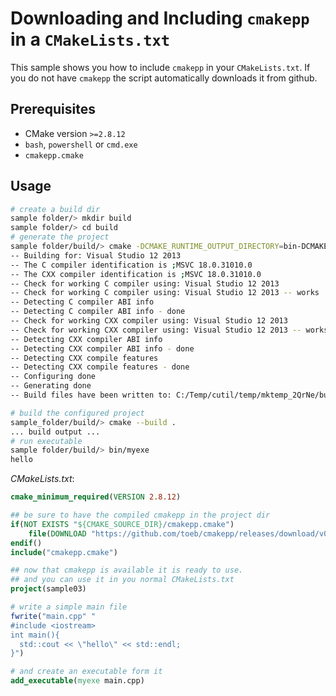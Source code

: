 # Downloading and Including `cmakepp` in a `CMakeLists.txt`

This sample shows you how to include `cmakepp` in your `CMakeLists.txt`. If you do not have `cmakepp` the script automatically downloads it from github.


## Prerequisites

* CMake version `>=2.8.12`
* `bash`, `powershell` or `cmd.exe` 
* `cmakepp.cmake` 
 
## Usage

```bash
# create a build dir
sample folder/> mkdir build 
sample folder/> cd build 
# generate the project
sample folder/build/> cmake -DCMAKE_RUNTIME_OUTPUT_DIRECTORY=bin-DCMAKE_RUNTIME_OUTPUT_DIRECTORY_DEBUG=bin .. 
-- Building for: Visual Studio 12 2013
-- The C compiler identification is ;MSVC 18.0.31010.0
-- The CXX compiler identification is ;MSVC 18.0.31010.0
-- Check for working C compiler using: Visual Studio 12 2013
-- Check for working C compiler using: Visual Studio 12 2013 -- works
-- Detecting C compiler ABI info
-- Detecting C compiler ABI info - done
-- Check for working CXX compiler using: Visual Studio 12 2013
-- Check for working CXX compiler using: Visual Studio 12 2013 -- works
-- Detecting CXX compiler ABI info
-- Detecting CXX compiler ABI info - done
-- Detecting CXX compile features
-- Detecting CXX compile features - done
-- Configuring done
-- Generating done
-- Build files have been written to: C:/Temp/cutil/temp/mktemp_2QrNe/build

# build the configured project
sample_folder/build/> cmake --build . 
... build output ...
# run executable
sample folder/build/> bin/myexe 
hello

```

*CMakeLists.txt*: 
```cmake
cmake_minimum_required(VERSION 2.8.12)

## be sure to have the compiled cmakepp in the project dir
if(NOT EXISTS "${CMAKE_SOURCE_DIR}/cmakepp.cmake")
    file(DOWNLOAD "https://github.com/toeb/cmakepp/releases/download/v0.0.3/cmakepp.cmake" "${CMAKE_SOURCE_DIR}/cmakepp.cmake")
endif()
include("cmakepp.cmake")

## now that cmakepp is available it is ready to use.
## and you can use it in you normal CMakeLists.txt
project(sample03)

# write a simple main file
fwrite("main.cpp" "
#include <iostream>
int main(){
  std::cout << \"hello\" << std::endl;
}")

# and create an executable form it
add_executable(myexe main.cpp)
```


